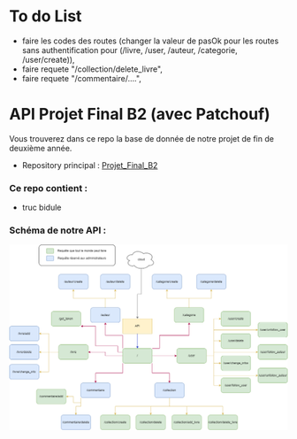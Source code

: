 ﻿# To do List
- faire les codes des routes (changer la valeur de pasOk pour les routes sans authentification pour (/livre, /user, /auteur, /categorie, /user/create)),
- faire requete "/collection/delete_livre",
- faire requete "/commentaire/....",

# API Projet Final B2 (avec Patchouf)

Vous trouverez dans ce repo la base de donnée de notre projet de fin de deuxième année.

- Repository principal : [Projet_Final_B2](https://github.com/Yann-Fournier/Projet_Final_B2)

### Ce repo contient :
- truc bidule

### Schéma de notre API :

![Diagramme_API_Biblio.png](Diagramme_API_Biblio.png)
